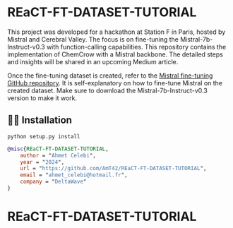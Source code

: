 # REaCT-FT-DATASET-TUTORIAL

This project was developed for a hackathon at Station F in Paris, hosted by Mistral and Cerebral Valley. The focus is on fine-tuning the Mistral-7b-Instruct-v0.3 with function-calling capabilities. This repository contains the implementation of ChemCrow with a Mistral backbone. The detailed steps and insights will be shared in an upcoming Medium article.

Once the fine-tuning dataset is created, refer to the [Mistral fine-tuning GitHub repository](https://github.com/mistralai/mistral-finetune). It is self-explanatory on how to fine-tune Mistral on the created dataset. Make sure to download the Mistral-7b-Instruct-v0.3 version to make it work.

## 👩‍💻 Installation

```
python setup.py install 
```

```bibtex
@misc{REaCT-FT-DATASET-TUTORIAL,
    author = "Ahmet Celebi",
    year = "2024",
    url = "https://github.com/AmT42/REaCT-FT-DATASET-TUTORIAL",
    email = "ahmet_celebi@hotmail.fr",
    company = "DeltaWave"
}
```
# REaCT-FT-DATASET-TUTORIAL



